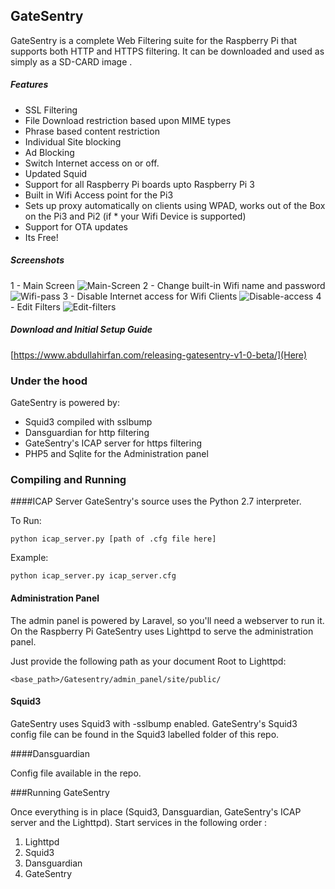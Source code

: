 
## GateSentry

GateSentry is a complete Web Filtering suite for the Raspberry Pi that supports both HTTP and HTTPS filtering. It can be downloaded and used as simply as a SD-CARD image .

##### Features
* SSL Filtering
* File Download restriction based upon MIME types
* Phrase based content restriction
* Individual Site blocking
* Ad Blocking
* Switch Internet access on or off.
* Updated Squid
* Support for all Raspberry Pi boards upto Raspberry Pi 3
* Built in Wifi Access point for the Pi3
* Sets up proxy automatically on clients using WPAD, works out of the Box on the Pi3 and Pi2 (if * your Wifi Device is supported)
* Support for OTA updates
* Its Free!

##### Screenshots
1  - Main Screen
![Main-Screen](http://i.imgur.com/oB5FiBL.png)
2  - Change built-in Wifi name and password
![Wifi-pass](http://i.imgur.com/sE4ev7c.png)
3 - Disable Internet access for Wifi Clients
![Disable-access](http://i.imgur.com/DNYDmrG.png)
4 - Edit Filters
![Edit-filters](http://i.imgur.com/8XyoPJs.png)

##### Download and Initial Setup Guide

[https://www.abdullahirfan.com/releasing-gatesentry-v1-0-beta/](Here)


### Under the hood
GateSentry is powered by:
* Squid3 compiled with sslbump
* Dansguardian for http filtering 
* GateSentry's ICAP server for https filtering
* PHP5 and Sqlite for the Administration panel

### Compiling and Running

####ICAP Server
GateSentry's source uses the Python 2.7 interpreter.

To Run:

`python icap_server.py [path of .cfg file here]`

Example:

`python icap_server.py icap_server.cfg`

#### Administration Panel

The admin panel is powered by Laravel, so you'll need a webserver to run it. On the Raspberry Pi  GateSentry uses Lighttpd to serve the administration panel.

Just provide the following path as your document Root to Lighttpd:

 `<base_path>/Gatesentry/admin_panel/site/public/`

#### Squid3 

 GateSentry uses Squid3 with -sslbump enabled. GateSentry's Squid3 config file can be found in the Squid3 labelled folder of this repo.

####Dansguardian

 Config file available in the repo. 

###Running GateSentry

Once everything is in place (Squid3, Dansguardian, GateSentry's ICAP server and the Lighttpd). Start services in the following order :

 1. Lighttpd
 2. Squid3
 3. Dansguardian
 4. GateSentry



